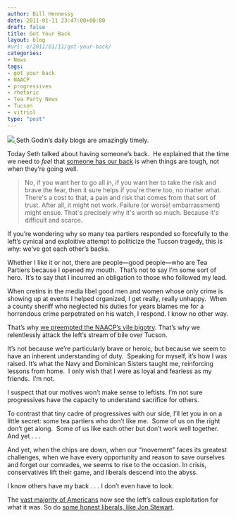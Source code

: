 ```yaml
---
author: Bill Hennessy
date: 2011-01-11 23:47:00+00:00
draft: false
title: Got Your Back
layout: blog
#url: e/2011/01/11/got-your-back/
categories:
- News
tags:
- got your back
- NAACP
- progressives
- rhetoric
- Tea Party News
- Tucson
- vitriol
type: "post"
---
```


[![](https://4.bp.blogspot.com/_L6pDyjqqsvY/SeaSaP3jcpI/AAAAAAAAbHg/me1ZWac54v4/s400/DSC02371.JPG)
](https://gatewaypundit.rightnetwork.com)Seth Godin’s daily blogs are amazingly timely.

Today Seth talked about having someone’s back.  He explained that the time we need to _feel_ that [someone has our back](https://sethgodin.typepad.com/seths_blog/2011/01/ive-got-your-back.html) is when things are tough, not when they’re going well.


> No, if you want her to go all in, if you want her to take the risk and brave the fear, then it sure helps if you're there too, no matter what. There's a cost to that, a pain and risk that comes from that sort of trust. After all, it might not work. Failure (or worse! embarrassment) might ensue. That's precisely why it's worth so much. Because it's difficult and scarce.


If you’re wondering why so many tea partiers responded so forcefully to the left’s cynical and exploitive attempt to politicize the Tucson tragedy, this is why: we’ve got each other’s backs.

Whether I like it or not, there are people—good people—who are Tea Partiers because I opened my mouth.  That’s not to say I’m some sort of hero.  It’s to say that I incurred an obligation to those who followed my lead.

When cretins in the media libel good men and women whose only crime is showing up at events I helped organized, I get really, really unhappy.  When a county sheriff who neglected his duties for years blames me for a horrendous crime perpetrated on his watch, I respond. I know no other way.

That’s why [we preempted the NAACP’s vile bigotry](https://stlouisteaparty.com/2010/07/13/st-louis-tea-party-condemns-naacp-slur/). That’s why we relentlessly attack the left’s stream of bile over Tucson.

It’s not because we’re particularly brave or heroic, but because we seem to have an inherent understanding of duty.  Speaking for myself, it’s how I was raised. It’s what the Navy and Dominican Sisters taught me, reinforcing lessons from home.  I only wish that I were as loyal and fearless as my friends.  I’m not.

I suspect that our motives won’t make sense to leftists. I’m not sure progressives have the capacity to understand sacrifice for others.

To contrast that tiny cadre of progressives with our side, I’ll let you in on a little secret: some tea partiers who don’t like me.  Some of us on the right don’t get along.  Some of us like each other but don’t work well together.  And yet . . .

And yet, when the chips are down, when our “movement” faces its greatest challenges, when we have every opportunity and reason to save ourselves and forget our comrades, we seems to rise to the occasion. In crisis, conservatives lift their game, and liberals descend into the abyss.

I know others have my back . . . I don’t even have to look.

The [vast majority of Americans](https://gatewaypundit.rightnetwork.com/2011/01/sorry-libs-only-32-of-public-agree-that-political-rhetoric-was-cause-of-tucson-slaughter/) now see the left’s callous exploitation for what it was. So do [some honest liberals, like Jon Stewart](https://www.mediaite.com/tv/jon-stewart-doesnt-blame-toxic-political-discourse-for-arizona-shooting-tragedy/).
